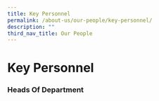 ```yaml
---
title: Key Personnel
permalink: /about-us/our-people/key-personnel/
description: ""
third_nav_title: Our People
---
```

# **Key Personnel**

### Heads Of Department